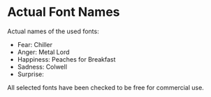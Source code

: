 # Actual Font Names

Actual names of the used fonts:

- Fear: Chiller
- Anger: Metal Lord
- Happiness: Peaches for Breakfast
- Sadness: Colwell
- Surprise:

All selected fonts have been checked to be free for commercial use.
